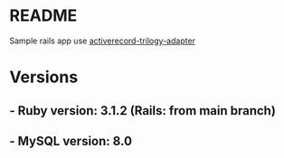 # README

Sample rails app use [activerecord-trilogy-adapter](https://github.com/github/activerecord-trilogy-adapter)

# Versions
## - Ruby version: 3.1.2 (Rails: from main branch)
## - MySQL version:  8.0
